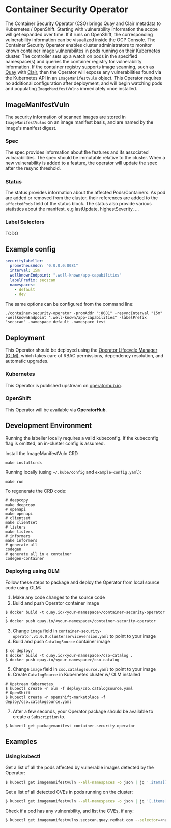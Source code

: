 # Container Security Operator 

The Container Security Operator (CSO) brings Quay and Clair metadata to Kubernetes / OpenShift. Starting with vulnerability information the scope will get expanded over time. If it runs on OpenShift, the corresponding vulnerability information can be visualized inside the OCP Console. The Container Security Operator enables cluster administrators to monitor known container image vulnerabilites in pods running on their Kubernetes cluster. The controller sets up a watch on pods in the specified namespace(s) and queries the container registry for vulnerability information. If the container registry supports image scanning, such as [Quay](https://github.com/quay/quay) with [Clair](https://github.com/quay/clair), then the Operator will expose any vulnerabilities found via the Kubernetes API in an `ImageManifestVuln` object.  This Operator requires no additional configuration after deployment, and will begin watching pods and populating `ImageManifestVulns` immediately once installed.

## ImageManifestVuln
The security information of scanned images are stored in `ImageManifestVulns` on an image manifest basis, and are named by the image's manifest digest.

### Spec
The spec provides information about the features and its associated vulnarabilities.
The spec should be immutable relative to the cluster. When a new vulnerability is added to a feature, the operator will update the spec after the resync threshold.

### Status
The status provides information about the affected Pods/Containers. As pod are added or removed
from the cluster, their references are added to the `affectedPods` field of the status block.
The status also provide various statistics about the manifest. e.g lastUpdate, highestSeverity, ...

### Label Selectors
TODO

## Example config
```yaml
securitylabeller:
  prometheusAddr: "0.0.0.0:8081"
  interval: 15m
  wellknownEndpoint: ".well-known/app-capabilities"
  labelPrefix: secscan
  namespaces:
    - default
    - dev
```

The same options can be configured from the command line:
```
./container-security-operator -promAddr ":8081" -resyncInterval "15m" -wellknownEndpoint ".well-known/app-capabilities" -labelPrefix "secscan" -namespace default -namespace test
```

## Deployment

This Operator should be deployed using the [Operator Lifecycle Manager (OLM)](https://github.com/operator-framework/operator-lifecycle-manager), which takes care of RBAC permissions, dependency resolution, and automatic upgrades.

### Kubernetes

This Operator is published upstream on [operatorhub.io](https://operatorhub.io/operator/container-security-operator).

### OpenShift

This Operator will be available via **OperatorHub**.

## Development Environment

Running the labeller locally requires a valid kubeconfig.
If the kubeconfig flag is omitted, an in-cluster config is assumed.

Install the ImageManifestVuln CRD
```
make installcrds
```

Running locally (using `~/.kube/config` and `example-config.yaml`):
```
make run
```

To regenerate the CRD code:
```
# deepcopy
make deepcopy
# openapi
make openapi
# clientset
make clientset
# listers
make listers
# informers
make informers
# generate all
codegen
# generate all in a container
codegen-container
```

### Deploying using OLM

Follow these steps to package and deploy the Operator from local source code using OLM:

1. Make any code changes to the source code
2. Build and push Operator container image
```
$ docker build -t quay.io/<your-namespace>/container-security-operator .
$ docker push quay.io/<your-namespace>/container-security-operator
```
3. Change `image` field in `container-security-operator.v1.0.0.clusterserviceversion.yaml` to point to your image
4. Build and push `CatalogSource` container image
```
$ cd deploy/
$ docker build -t quay.io/<your-namespace>/cso-catalog .
$ docker push quay.io/<your-namespace>/cso-catalog
```
5. Change `image` field in `cso.catalogsource.yaml` to point to your image
6. Create `CatalogSource` in Kubernetes cluster w/ OLM installed
```
# Upstream Kubernetes
$ kubectl create -n olm -f deploy/cso.catalogsource.yaml
# OpenShift
$ kubectl create -n openshift-marketplace -f deploy/cso.catalogsource.yaml
```
7. After a few seconds, your Operator package should be available to create a `Subscription` to.
```
$ kubectl get packagemanifest container-security-operator
```

## Examples

### Using kubectl

Get a list of all the pods affected by vulnerable images detected by the Operator:
```sh
$ kubectl get imagemanifestvuln --all-namespaces -o json | jq '.items[].status.affectedPods' | jq 'keys' | jq 'unique'
```

Get a list of all detected CVEs in pods running on the cluster:
```sh
$ kubectl get imagemanifestvuln --all-namespaces -o json | jq '[.items[].spec.features[].vulnerabilities[].name'] | jq 'unique'
```

Check if a pod has any vulnerability, and list the CVEs, if any:
```sh
$ kubectl get imagemanifestvulns.secscan.quay.redhat.com --selector=<namespace>/<pod-name> -o jsonpath='{.items[*].spec.features[*].vulnerabilities[*].name}'
```
